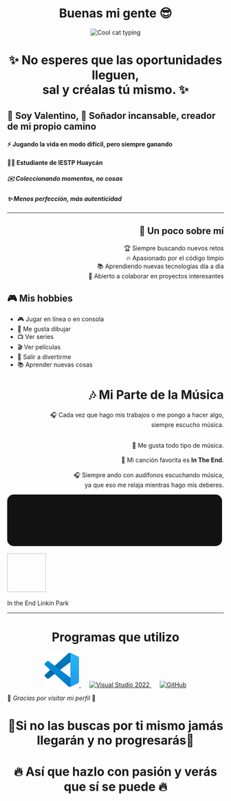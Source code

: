 <h1 align="center">Buenas mi gente 😎</h1>


<p align="center">
  <img src="https://media.giphy.com/media/JIX9t2j0ZTN9S/giphy.gif" alt="Cool cat typing" width="400"/>
</p>
<h1 align="center">
  ✨ <b>No esperes que las oportunidades lleguen,<br>sal y créalas tú mismo.</b> ✨
</h1>



 ## 🚀 Soy Valentino, 🌟 Soñador incansable, creador de mi propio camino   
#### ⚡ Jugando la vida en modo difícil, pero siempre ganando
#### 👨‍🎓 Estudiante de IESTP Huaycán  
##### ✉️ Coleccionando momentos, no cosas 
##### ✨ Menos perfección, más autenticidad
 

---


<h2 align="right">🎯 Un poco sobre mí</h2>

<p align="right">
  🏆 Siempre buscando nuevos retos <br>
  🔥 Apasionado por el código limpio <br>
  📚 Aprendiendo nuevas tecnologías día a día <br>
  🤝 Abierto a colaborar en proyectos interesantes
</p>



## 🎮 Mis hobbies  

- 🎮 Jugar en línea o en consola  
- 🎨 Me gusta dibujar  
- 📺 Ver series  
- 🎬 Ver películas  
- 🎉 Salir a divertirme  
- 📚 Aprender nuevas cosas

<div align="right">

<h1>🎶 Mi Parte de la Música</h1>

🎧 Cada vez que hago mis trabajos o me pongo a hacer algo,  
siempre escucho música. <br><br>

🎼 Me gusta todo tipo de música. <br>  
🎵 Mi canción favorita es <strong>In The End</strong>. <br>  
🎧 Siempre ando con audífonos escuchando música,  
ya que eso me relaja mientras hago mis deberes.  

</div>

<svg width="500" height="120" xmlns="http://www.w3.org/2000/svg">
  <!-- Fondo estilo Spotify -->
  <rect width="500" height="120" fill="#121212" rx="15" />

  <!-- Portada oficial de Hybrid Theory -->
  <image href="https://upload.wikimedia.org/wikipedia/en/2/2e/Linkin_Park_Hybrid_Theory_Album_Cover.svg"
         x="15" y="15" height="90" width="90" rx="10" />

  <!-- Texto: Título y Artista -->
  <text x="120" y="45" fill="white" font-family="Arial, sans-serif" font-size="20" font-weight="bold">
    In the End
  </text>
  <text x="120" y="70" fill="#b3b3b3" font-family="Arial, sans-serif" font-size="16">
    Linkin Park
  </text>

  <!-- Botón de Play -->
  <circle cx="460" cy="60" r="25" fill="#1DB954"/>
  <polygon points="450,47 470,60 450,73" fill="white"/>

  <!-- Barras animadas estilo Spotify (suave) -->
  <g transform="translate(120,90)">
    <rect x="0" y="-20" width="5" height="20" fill="#1DB954">
      <animate attributeName="height" values="20;40;20" dur="1s" repeatCount="indefinite" />
      <animate attributeName="y" values="-20;-40;-20" dur="1s" repeatCount="indefinite" />
    </rect>
    <rect x="10" y="-30" width="5" height="30" fill="#1DB954">
      <animate attributeName="height" values="30;50;30" dur="1.3s" repeatCount="indefinite" />
      <animate attributeName="y" values="-30;-50;-30" dur="1.3s" repeatCount="indefinite" />
    </rect>
    <rect x="20" y="-25" width="5" height="25" fill="#1DB954">
      <animate attributeName="height" values="25;45;25" dur="1.1s" repeatCount="indefinite" />
      <animate attributeName="y" values="-25;-45;-25" dur="1.1s" repeatCount="indefinite" />
    </rect>
  </g>
</svg>



















---
<h1 align="center">Programas que utilizo</h1>

<p align="center">
  <a href="https://code.visualstudio.com/">
    <img src="https://raw.githubusercontent.com/devicons/devicon/master/icons/vscode/vscode-original.svg" 
         alt="VS Code" width="80" height="80">
  </a>
  &nbsp;&nbsp;&nbsp;&nbsp;
  <a href="https://visualstudio.microsoft.com/">
    <img src="https://cdn.jsdelivr.net/gh/devicons/devicon/icons/visualstudio/visualstudio-plain.svg" 
         alt="Visual Studio 2022" width="80" height="80">
  </a>
  &nbsp;&nbsp;&nbsp;&nbsp;
  <a href="https://github.com/">
    <img src="https://cdn.jsdelivr.net/gh/devicons/devicon/icons/github/github-original.svg" 
         alt="GitHub" width="80" height="80">
  </a>
</p>







🎉 *Gracias por visitar mi perfil* 🚀 
<h1 align="center">
  🚀<b>Si no las buscas por ti mismo jamás llegarán y no progresarás</b>🚀
</h1>

<h1 align="center">
  🔥 <b>Así que hazlo con pasión y verás que sí se puede</b> 🔥
</h1>







